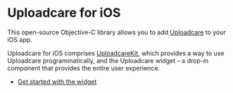 # Uploadcare for iOS

This open-source Objective-C library allows you to add [Uploadcare](https://uploadcare.com) to your iOS app.

Uploadcare for iOS comprises [UploadcareKit](https://github.com/uploadcare/uploadcare-ios/tree/master/UploadcareKit), which provides a way to use Uploadcare programmatically, and the Uploadcare widget – a drop-in component that provides the entire user experience. 

 * [Get started with the widget](https://github.com/uploadcare/uploadcare-ios/wiki/Quickstart)


